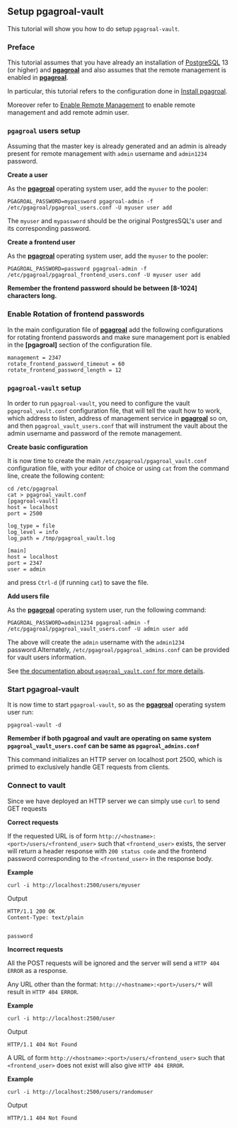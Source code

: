 ## Setup pgagroal-vault

This tutorial will show you how to do setup `pgagroal-vault`.

### Preface

This tutorial assumes that you have already an installation of [PostgreSQL](https://www.postgresql.org) 13 (or higher) and [**pgagroal**](https://github.com/agroal/pgagroal) and also assumes that the remote management is enabled in [**pgagroal**](https://github.com/agroal/pgagroal).

In particular, this tutorial refers to the configuration done in [Install pgagroal](https://github.com/agroal/pgagroal/blob/master/doc/tutorial/01_install.md).

Moreover refer to [Enable Remote Management](https://github.com/agroal/pgagroal/blob/master/doc/tutorial/03_remote_management.md) to enable remote management and add remote admin user.

### `pgagroal` users setup

Assuming that the master key is already generated and an admin is already present for remote management with `admin` username and `admin1234` password.

**Create a user**

As the [**pgagroal**](https://github.com/agroal/pgagroal) operating system user, add the `myuser` to the pooler:

```
PGAGROAL_PASSWORD=mypassword pgagroal-admin -f /etc/pgagroal/pgagroal_users.conf -U myuser user add
```

The `myuser` and `mypassword` should be the original PostgresSQL's user and its corresponding password.

**Create a frontend user**

As the [**pgagroal**](https://github.com/agroal/pgagroal) operating system user, add the `myuser` to the pooler:

```
PGAGROAL_PASSWORD=password pgagroal-admin -f /etc/pgagroal/pgagroal_frontend_users.conf -U myuser user add
```

**Remember the frontend password should be between [8-1024] characters long.**

### Enable Rotation of frontend passwords

In the main configuration file of [**pgagroal**](https://github.com/agroal/pgagroal) add the following configurations for rotating frontend passwords and make sure management port is enabled in the **[pgagroal]** section of the configuration file.

```
management = 2347
rotate_frontend_password_timeout = 60
rotate_frontend_password_length = 12
```

### `pgagroal-vault` setup

In order to run `pgagroal-vault`, you need to configure the vault `pgagroal_vault.conf` configuration file, that will tell the vault how to work, which address to listen, address of management service in [**pgagroal**](https://github.com/agroal/pgagroal) so on, and then `pgagroal_vault_users.conf` that will instrument the vault about the admin username and password of the remote management.

**Create basic configuration**

It is now time to create the main `/etc/pgagroal/pgagroal_vault.conf` configuration file, with your editor of choice or using `cat` from the command line, create the following content:

```
cd /etc/pgagroal
cat > pgagroal_vault.conf
[pgagroal-vault]
host = localhost
port = 2500

log_type = file
log_level = info
log_path = /tmp/pgagroal_vault.log

[main]
host = localhost
port = 2347
user = admin
```

and press `Ctrl-d` (if running `cat`) to save the file.

**Add users file**

As the [**pgagroal**](https://github.com/agroal/pgagroal) operating system user, run the following command:

```
PGAGROAL_PASSWORD=admin1234 pgagroal-admin -f /etc/pgagroal/pgagroal_vault_users.conf -U admin user add
```

The above will create the `admin` username with the `admin1234` password.Alternately, `/etc/pgagroal/pgagroal_admins.conf` can be provided for vault users information.

See [the documentation about `pgagroal_vault.conf` for more details](https://github.com/agroal/pgagroal/blob/master/doc/VAULT.md).

### Start pgagroal-vault

It is now time to start `pgagroal-vault`, so as the [**pgagroal**](https://github.com/agroal/pgagroal) operating system user run:

```
pgagroal-vault -d
```

**Remember if both pgagroal and vault are operating on same system `pgagroal_vault_users.conf` can be same as `pgagroal_admins.conf`**

This command initializes an HTTP server on localhost port 2500, which is primed to exclusively handle GET requests from clients.

### Connect to vault

Since we have deployed an HTTP server we can simply use `curl` to send GET requests

**Correct requests**

If the requested URL is of form `http://<hostname>:<port>/users/<frontend_user>` such that `<frontend_user>` exists, the server will return a header response with `200 status code` and the frontend password corresponding to the `<frontend_user>` in the response body.

**Example**

`
curl -i http://localhost:2500/users/myuser
`

Output

```
HTTP/1.1 200 OK
Content-Type: text/plain


password
```

**Incorrect requests**

All the POST requests will be ignored and the server will send a `HTTP 404 ERROR` as a response.

Any URL other than the format: `http://<hostname>:<port>/users/*` will result in `HTTP 404 ERROR`.

**Example**

`
curl -i http://localhost:2500/user
`

Output

```
HTTP/1.1 404 Not Found
```

A URL of form `http://<hostname>:<port>/users/<frontend_user>` such that `<frontend_user>` does not exist will also give `HTTP 404 ERROR`.

**Example**

`
curl -i http://localhost:2500/users/randomuser
`

Output

```
HTTP/1.1 404 Not Found
```
